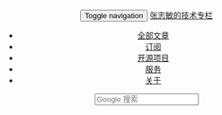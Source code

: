 <header class="top" role="header">
    <div class="container">
        <nav class="navbar navbar-inverse" role="navigation">
            <div class="navbar-header">
                <button class="navbar-toggle" data-toggle="collapse" data-target=".navbar-collapse">
                    <span class="sr-only">Toggle navigation</span>
                    <span class="icon-bar"></span>
                    <span class="icon-bar"></span>
                    <span class="icon-bar"></span>
                </button>
                <a class="navbar-brand pull-left" href="/">张志敏的技术专栏</a>
            </div>
            <div class="navbar-collapse collapse">
                <ul class="navbar-nav nav">
                    <li {% if page.navbar_active == 'pages' %}class="active"{% endif %}>
                        <a href="/pages.html">全部文章</a>
                    </li>
                    <li>
                        <a href="/atom.xml">订阅</a>
                    </li>
                    <li {% if page.navbar_active == 'library' %}class="active"{% endif %}>
                        <a href="/libraries.html">开源项目</a>
                    </li>
                    <li {% if page.navbar_active == 'service' %}class="active"{% endif %}>
                        <a href="/service.html">服务</a>
                    </li>
                    <li {% if page.navbar_active == 'about' %}class="active"{% endif %}>
                        <a href="/about.html">关于</a>
                    </li>
                </ul>
                <form class="navbar-form navbar-right" role="search" method="get" target="_blank" action="http://www.google.com/search">
                    <div class="form-group">
                        <input type="text" class="form-control" placeholder="Google 搜索" name="q" maxlength="200"/>
                        <input type="hidden" name="oe" value="GB2312" />
                        <input type="hidden" name="hl" value="zh-CN" />
                        <input type="hidden" name="as_sitesearch" value="beginor.github.io" />
                    </div>
                </form>
            </nav>
        </nav>
    </div>
</header>